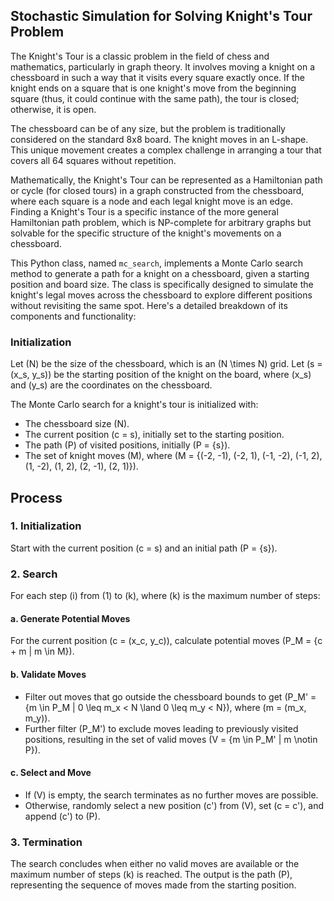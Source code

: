 ## Stochastic Simulation for Solving Knight's Tour Problem

The Knight's Tour is a classic problem in the field of chess and mathematics, particularly in graph theory. It involves moving a knight on a chessboard in such a way that it visits every square exactly once. If the knight ends on a square that is one knight's move from the beginning square (thus, it could continue with the same path), the tour is closed; otherwise, it is open.

The chessboard can be of any size, but the problem is traditionally considered on the standard 8x8 board. The knight moves in an L-shape. This unique movement creates a complex challenge in arranging a tour that covers all 64 squares without repetition.

Mathematically, the Knight's Tour can be represented as a Hamiltonian path or cycle (for closed tours) in a graph constructed from the chessboard, where each square is a node and each legal knight move is an edge. Finding a Knight's Tour is a specific instance of the more general Hamiltonian path problem, which is NP-complete for arbitrary graphs but solvable for the specific structure of the knight's movements on a chessboard.

This Python class, named `mc_search`, implements a Monte Carlo search method to generate a path for a knight on a chessboard, given a starting position and board size. The class is specifically designed to simulate the knight's legal moves across the chessboard to explore different positions without revisiting the same spot. Here's a detailed breakdown of its components and functionality:

### Initialization

Let \(N\) be the size of the chessboard, which is an \(N \times N\) grid. Let \(s = (x_s, y_s)\) be the starting position of the knight on the board, where \(x_s\) and \(y_s\) are the coordinates on the chessboard.

The Monte Carlo search for a knight's tour is initialized with:

- The chessboard size \(N\).
- The current position \(c = s\), initially set to the starting position.
- The path \(P\) of visited positions, initially \(P = \{s\}\).
- The set of knight moves \(M\), where \(M = \{(-2, -1), (-2, 1), (-1, -2), (-1, 2), (1, -2), (1, 2), (2, -1), (2, 1)\}\).

## Process

### 1. Initialization

Start with the current position \(c = s\) and an initial path \(P = \{s\}\).

### 2. Search

For each step \(i\) from \(1\) to \(k\), where \(k\) is the maximum number of steps:

#### a. Generate Potential Moves

For the current position \(c = (x_c, y_c)\), calculate potential moves \(P_M = \{c + m | m \in M\}\).

#### b. Validate Moves

- Filter out moves that go outside the chessboard bounds to get \(P_M' = \{m \in P_M | 0 \leq m_x < N \land 0 \leq m_y < N\}\), where \(m = (m_x, m_y)\).
- Further filter \(P_M'\) to exclude moves leading to previously visited positions, resulting in the set of valid moves \(V = \{m \in P_M' | m \notin P\}\).

#### c. Select and Move

- If \(V\) is empty, the search terminates as no further moves are possible.
- Otherwise, randomly select a new position \(c'\) from \(V\), set \(c = c'\), and append \(c'\) to \(P\).

### 3. Termination

The search concludes when either no valid moves are available or the maximum number of steps \(k\) is reached. The output is the path \(P\), representing the sequence of moves made from the starting position.
